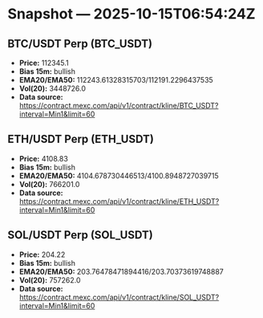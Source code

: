 # Snapshot — 2025-10-15T06:54:24Z

## BTC/USDT Perp (BTC_USDT)
- **Price:** 112345.1
- **Bias 15m:** bullish
- **EMA20/EMA50:** 112243.61328315703/112191.2296437535
- **Vol(20):** 3448726.0
- **Data source:** https://contract.mexc.com/api/v1/contract/kline/BTC_USDT?interval=Min1&limit=60

## ETH/USDT Perp (ETH_USDT)
- **Price:** 4108.83
- **Bias 15m:** bullish
- **EMA20/EMA50:** 4104.678730446513/4100.8948727039715
- **Vol(20):** 766201.0
- **Data source:** https://contract.mexc.com/api/v1/contract/kline/ETH_USDT?interval=Min1&limit=60

## SOL/USDT Perp (SOL_USDT)
- **Price:** 204.22
- **Bias 15m:** bullish
- **EMA20/EMA50:** 203.76478471894416/203.70373619748887
- **Vol(20):** 757262.0
- **Data source:** https://contract.mexc.com/api/v1/contract/kline/SOL_USDT?interval=Min1&limit=60
